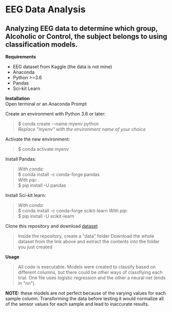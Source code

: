 EEG Data Analysis
===

Analyzing EEG data to determine which group, Alcoholic or Control, the subject belongs to using classification models.
---

**Requirements**
* EEG dataset from Kaggle (the data is not mine)
* Anaconda
* Python >=3.6
* Pandas
* Sci-kit Learn

**Installation**  
Open terminal or an Anaconda Prompt  

Create an environment with Python 3.6 or later:  
>$ conda create --name myenv python  
_Replace "myenv" with the environment name of your choice_  

Activate the new environment:  
>$ conda activate myenv  

Install Pandas:  
>_With conda:_  
$ conda install -c conda-forge pandas  
_With pip:_  
$ pip install -U pandas  

Install Sci-kit learn:  
>_With conda:_  
$ conda install -c conda-forge scikit-learn 
_With pip:_  
$ pip install -U scikit-learn 

Clone this repository and download [dataset](https://www.kaggle.com/nnair25/Alcoholics)
>Inside the repository, create a "data" folder
>Download the whole dataset from the link above and extract the contents into the folder you just created

**Usage**
>All code is executable. Models were created to classify based on different columns, but there could be other ways of classfiying each trial.
One file uses logistic regression and the other a neural net (ends in "nn"). 

**NOTE:** these models are not perfect because of the varying values for each sample column. 
Transforming the data before testing it would normalize all of the sensor values for each sample
and lead to inaccurate results. 
